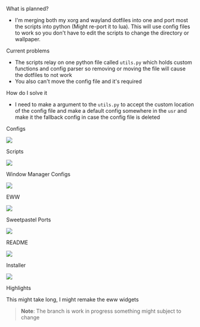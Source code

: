 What is planned?

- I'm merging both my xorg and wayland dotfiles into one and port most the scripts into python (Might re-port it to lua).
 This will use config files to work so you don't have to edit the scripts to change the directory or wallpaper.

Current problems

- The scripts relay on one python file called ``utils.py`` which holds custom functions and config parser so removing or moving the file will cause the dotfiles to not work
- You also can't move the config file and it's required

How do I solve it

- I need to make a argument to the ``utils.py`` to accept the custom location of the config file and make a default config somewhere in the ``usr`` and make it the fallback config in case the config file is deleted

Configs

![](https://us-central1-progress-markdown.cloudfunctions.net/progress/5)

Scripts

![](https://us-central1-progress-markdown.cloudfunctions.net/progress/12)

Window Manager Configs

![](https://us-central1-progress-markdown.cloudfunctions.net/progress/0)

EWW

![](https://us-central1-progress-markdown.cloudfunctions.net/progress/0)

Sweetpastel Ports

![](https://us-central1-progress-markdown.cloudfunctions.net/progress/69)

README

![](https://us-central1-progress-markdown.cloudfunctions.net/progress/0)

Installer

![](https://us-central1-progress-markdown.cloudfunctions.net/progress/1)

Highlights

This might take long, I might remake the eww widgets

> **Note**: The branch is work in progress something might subject to change 
